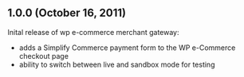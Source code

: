 ## 1.0.0 (October 16, 2011)

Inital release of wp e-commerce merchant gateway:

- adds a Simplify Commerce payment form to the WP e-Commerce checkout page
- ability to switch between live and sandbox mode for testing
